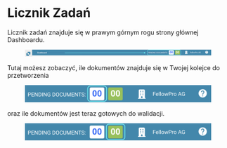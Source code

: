 # Licznik Zadań

Licznik zadań znajduje się w prawym górnym rogu strony głównej Dashboardu.

<figure><img src="../../../.gitbook/assets/task-counter1.png" alt=""><figcaption></figcaption></figure>

Tutaj możesz zobaczyć, ile dokumentów znajduje się w Twojej kolejce do przetworzenia

<figure><img src="../../../.gitbook/assets/task-counter2.png" alt="" width="563"><figcaption></figcaption></figure>

oraz ile dokumentów jest teraz gotowych do walidacji.

<figure><img src="../../../.gitbook/assets/task-counter3.png" alt="" width="563"><figcaption></figcaption></figure>
